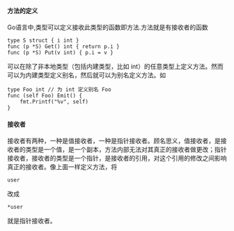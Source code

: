 #### 方法的定义

Go语言中,类型可以定义接收此类型的函数即方法.方法就是有接收者的函数

```
type S struct { i int }
func (p *S) Get() int { return p.i }
func (p *S) Put(v int) { p.i = v }
```

可以在除了非本地类型（包括内建类型，比如 int）的任意类型上定义方法。然而可以为内建类型定义别名，然后就可以为别名定义方法。如

```
type Foo int // 为 int 定义别名 Foo
func (self Foo) Emit() {
    fmt.Printf("%v", self)
}
```

#### 接收者

接收者有两种，一种是值接收者，一种是指针接收者。顾名思义，值接收者，是接收者的类型是一个值，是一个副本，方法内部无法对其真正的接收者做更改；指针接收者，接收者的类型是一个指针，是接收者的引用，对这个引用的修改之间影响真正的接收者。像上面一样定义方法，将

`user`

改成

`*user`

就是指针接收者。



